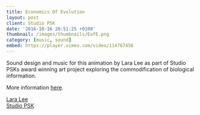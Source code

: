 ```yaml
---
title: Economics Of Evolution
layout: post
client: Studio PSK
date: '2016-10-16 20:51:25 +0100'
thumbnail: /images/thumbnails/EofE.png
category: [music, sound]
embed: https://player.vimeo.com/video/114767456
---
```


Sound design and music for this animation by Lara Lee as part of Studio PSKs award winning art project exploring the commodification of biological information.

More information [here](studiopsk.com/economicsofevolution.html "The Economics of Evolution: The Perfect Pigeon").

[Lara Lee](laralee.kr "Lara Songeun Lee")  
[Studio PSK](studiopsk.com "Studio PSK")
